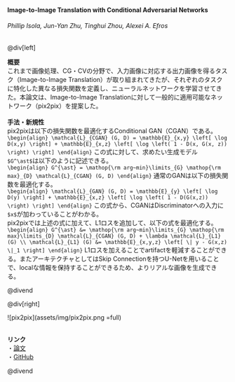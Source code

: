 #### Image-to-Image Translation with Conditional Adversarial Networks
###### Phillip Isola, Jun-Yan Zhu, Tinghui Zhou, Alexei A. Efros

@div[left]

__概要__<br>
これまで画像処理、CG・CVの分野で、入力画像に対応する出力画像を得るタスク（Image-to-Image Translation）が取り組まれてきたが、それぞれのタスクに特化した異なる損失関数を定義し、ニューラルネットワークを学習させてきた。本論文は、Image-to-Image Translationに対して一般的に適用可能なネットワーク（pix2pix）を提案した。<br>
<br>
__手法・新規性__<br>
pix2pixは以下の損失関数を最適化するConditional GAN（CGAN）である。<br>
`\begin{align} \mathcal{L}_{CGAN} (G, D) = \mathbb{E}_{x,y} \left[ \log D(x,y) \right] + \mathbb{E}_{x,z} \left[ \log \left( 1 - D(x, G(x, z)) \right) \right] \end{align}`
この式に対して、求めたい生成モデル`$G^\ast$`は以下のように記述できる。<br>
`\begin{align} G^{\ast} = \mathop{\rm arg~min}\limits_{G} \mathop{\rm max}_{D} \mathcal{L}_{CGAN} (G, D) \end{align}`
通常のGANは以下の損失関数を最適化する。<br>
`\begin{align} \mathcal{L}_{GAN} (G, D) = \mathbb{E}_{y} \left[ \log D(y) \right] + \mathbb{E}_{x,z} \left[ \log \left( 1 - D(G(x,z)) \right) \right] \end{align}`
この式から、CGANはDiscriminatorへの入力に`$x$`が加わっていることがわかる。<br>
pix2pixでは上述の式に加えて、L1ロスを追加して、以下の式を最適化する。<br>
`\begin{align} G^{\ast} &= \mathop{\rm arg~min}\limits_{G} \mathop{\rm max}\limits_{D} \mathcal{L}_{CGAN} (G, D) + \lambda \mathcal{L}_{L1} (G) \\ \mathcal{L}_{L1} (G) &= \mathbb{E}_{x,y,z} \left[ \| y - G(x,z) \|_1 \right] \end{align}`
L1ロスを加えることでartifactを軽減することができる。またアーキテクチャとしてはSkip Connectionを持つU-Netを用いることで、localな情報を保持することができるため、よりリアルな画像を生成できる。

@divend

@div[right]

![pix2pix](assets/img/pix2pix.png =full)<br>
<br>

__リンク__<br>
・[論文](http://openaccess.thecvf.com/content_cvpr_2017/papers/Isola_Image-To-Image_Translation_With_CVPR_2017_paper.pdf)<br>
・[GitHub](https://github.com/phillipi/pix2pix)<br>

@divend
